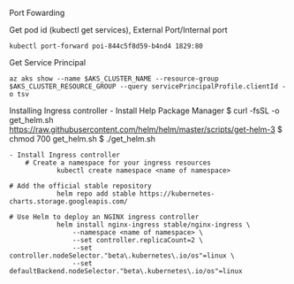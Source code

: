 Port Fowarding

Get pod id (kubectl get services), External Port/Internal port


    kubectl port-forward poi-844c5f8d59-b4nd4 1829:80


Get Service Principal

    az aks show --name $AKS_CLUSTER_NAME --resource-group $AKS_CLUSTER_RESOURCE_GROUP --query servicePrincipalProfile.clientId -o tsv

Installing Ingress controller
    - Install Help Package Manager
        $ curl -fsSL -o get_helm.sh https://raw.githubusercontent.com/helm/helm/master/scripts/get-helm-3
        $ chmod 700 get_helm.sh
        $ ./get_helm.sh
    
    - Install Ingress controller
        # Create a namespace for your ingress resources
                kubectl create namespace <name of namespace>

    # Add the official stable repository
                helm repo add stable https://kubernetes-charts.storage.googleapis.com/

    # Use Helm to deploy an NGINX ingress controller
                helm install nginx-ingress stable/nginx-ingress \
                    --namespace <name of namespace> \
                    --set controller.replicaCount=2 \
                    --set controller.nodeSelector."beta\.kubernetes\.io/os"=linux \
                    --set defaultBackend.nodeSelector."beta\.kubernetes\.io/os"=linux
